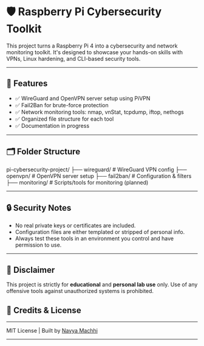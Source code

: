 # 🛡️ Raspberry Pi Cybersecurity Toolkit

This project turns a Raspberry Pi 4 into a cybersecurity and network monitoring toolkit. It's designed to showcase your hands-on skills with VPNs, Linux hardening, and CLI-based security tools.

---

## 🚀 Features

- ✅ WireGuard and OpenVPN server setup using PiVPN
- ✅ Fail2Ban for brute-force protection
- ✅ Network monitoring tools: nmap, vnStat, tcpdump, iftop, nethogs
- ✅ Organized file structure for each tool
- ✅ Documentation in progress

---

## 🗂️ Folder Structure
pi-cybersecurity-project/
├── wireguard/ # WireGuard VPN config
├── openvpn/ # OpenVPN server setup
├── fail2ban/ # Configuration & filters
├── monitoring/ # Scripts/tools for monitoring (planned)

---

## 🔒 Security Notes

- No real private keys or certificates are included.
- Configuration files are either templated or stripped of personal info.
- Always test these tools in an environment you control and have permission to use.

---

## 🛑 Disclaimer

This project is strictly for **educational** and **personal lab use** only. Use of any offensive tools against unauthorized systems is prohibited.
## 📌 Credits & License

---

MIT License | Built by [Navya Machhi](https://www.linkedin.com/in/navya-machhi-/)

---
